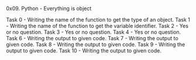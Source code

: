 0x09. Python - Everything is object

Task 0 - Writing the name of the function to get the type of an object.
Task 1 - Writing the name of the function to get the variable identifier.
Task 2 - Yes or no question.
Task 3 - Yes or no question.
Task 4 - Yes or no question.
Task 6 - Writing the output to given code.
Task 7 - Writing the output to given code.
Task 8 - Writing the output to given code.
Task 9 - Writing the output to given code.
Task 10 - Writing the output to given code.
